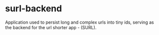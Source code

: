 # surl-backend
Application used to persist long and complex urls into tiny ids, serving as the backend for the url shorter app - (SURL).

